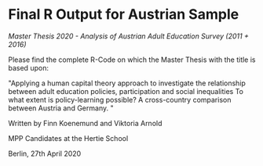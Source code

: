 # **Final R Output for Austrian Sample**
*Master Thesis 2020 - Analysis of Austrian Adult Education Survey (2011 + 2016)*

Please find the complete R-Code on which the Master Thesis with the title is based upon:

"Applying a human capital theory approach to investigate  the relationship between adult education policies, participation and social inequalities
To what extent is policy-learning possible? 
A cross-country comparison between Austria and Germany. "

Written by
Finn Koenemund
and
Viktoria Arnold

MPP Candidates at the Hertie School

Berlin, 27th April 2020



